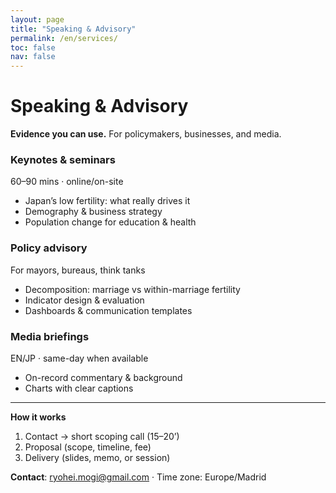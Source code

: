 ```yaml
---
layout: page
title: "Speaking & Advisory"
permalink: /en/services/
toc: false
nav: false
---
```


# Speaking & Advisory
**Evidence you can use.** For policymakers, businesses, and media.

### Keynotes & seminars
60–90 mins · online/on-site  
- Japan’s low fertility: what really drives it  
- Demography & business strategy  
- Population change for education & health

### Policy advisory
For mayors, bureaus, think tanks  
- Decomposition: marriage vs within-marriage fertility  
- Indicator design & evaluation  
- Dashboards & communication templates

### Media briefings
EN/JP · same-day when available  
- On-record commentary & background  
- Charts with clear captions

---

**How it works**  
1) Contact → short scoping call (15–20’)  
2) Proposal (scope, timeline, fee)  
3) Delivery (slides, memo, or session)  

**Contact**: ryohei.mogi@gmail.com · Time zone: Europe/Madrid  